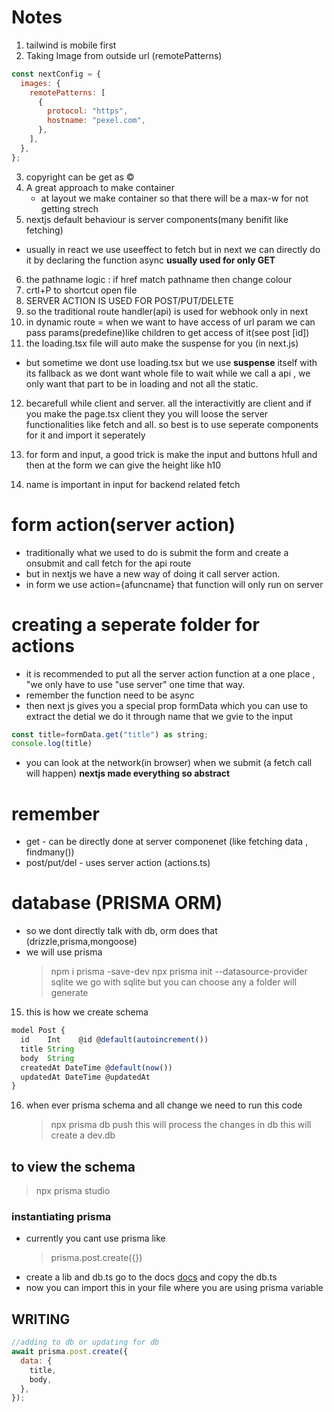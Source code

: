 # Notes

1. tailwind is mobile first
2. Taking Image from outside url (remotePatterns)

```js
const nextConfig = {
  images: {
    remotePatterns: [
      {
        protocol: "https",
        hostname: "pexel.com",
      },
    ],
  },
};
```

3. copyright can be get as &copy;
4. A great approach to make container
   - at layout we make container so that there will be a max-w for not getting strech
5. nextjs default behaviour is server components(many benifit like fetching)

- usually in react we use useeffect to fetch but in next we can directly do it by declaring the function async
  **usually used for only GET**

6. the pathname logic : if href match pathname then change colour
7. crtl+P to shortcut open file
8. SERVER ACTION IS USED FOR POST/PUT/DELETE
9. so the traditional route handler(api) is used for webhook only in next
10. in dynamic route = when we want to have access of url param we can pass
    params(predefine)like children to get access of it(see post [id])
11. the loading.tsx file will auto make the suspense for you (in next.js)

- but sometime we dont use loading.tsx but we use **suspense** itself with its fallback
  as we dont want whole file to wait while we call a api , we only want that part to be in
  loading and not all the static.

12. becarefull while client and server.
    all the interactivitly are client and if you make the page.tsx client they you will loose the server functionalities like fetch and all. so best is to use seperate components for it and import it seperately

13. for form and input, a good trick is make the input and buttons hfull and then at the form we can give the height like h10
14. name is important in input for backend related fetch

# form action(server action)

- traditionally what we used to do is submit the form and create a onsubmit and call fetch for the api route
- but in nextjs we have a new way of doing it call server action.
- in form we use action={afuncname} that function will only run on server

# creating a seperate folder for actions

- it is recommended to put all the server action function at a one place , "we only have to use "use server" one time that way.
- remember the function need to be async
- then next js gives you a special prop formData
  which you can use to extract the detial
  we do it through name that we gvie to the input

```js
const title=formData.get("title") as string;
console.log(title)
```

- you can look at the network(in browser) when we submit (a fetch call will happen)
  **nextjs made everything so abstract**

# remember

- get - can be directly done at server componenet (like fetching data , findmany())
- post/put/del - uses server action (actions.ts)

# database (PRISMA ORM)

- so we dont directly talk with db, orm does that (drizzle,prisma,mongoose)
- we will use prisma
  > npm i prisma -save-dev
  > npx prisma init --datasource-provider sqlite
  > we go with sqlite but you can choose any
  > a folder will generate

15. this is how we create schema

```js
model Post {
  id    Int    @id @default(autoincrement())
  title String
  body  String
  createdAt DateTime @default(now())
  updatedAt DateTime @updatedAt
}
```

16. when ever prisma schema and all change we need to run this code
    > npx prisma db push
    > this will process the changes in db
    > this will create a dev.db

## to view the schema

> npx prisma studio

### instantiating prisma

- currently you cant use prisma like
  > prisma.post.create({})
- create a lib and db.ts
  go to the docs [docs](https://www.prisma.io/docs/orm/more/help-and-troubleshooting/help-articles/nextjs-prisma-client-dev-practices) and copy the db.ts
- now you can import this in your file where you are using prisma variable

## WRITING

```js
//adding to db or updating for db
await prisma.post.create({
  data: {
    title,
    body,
  },
});
```
